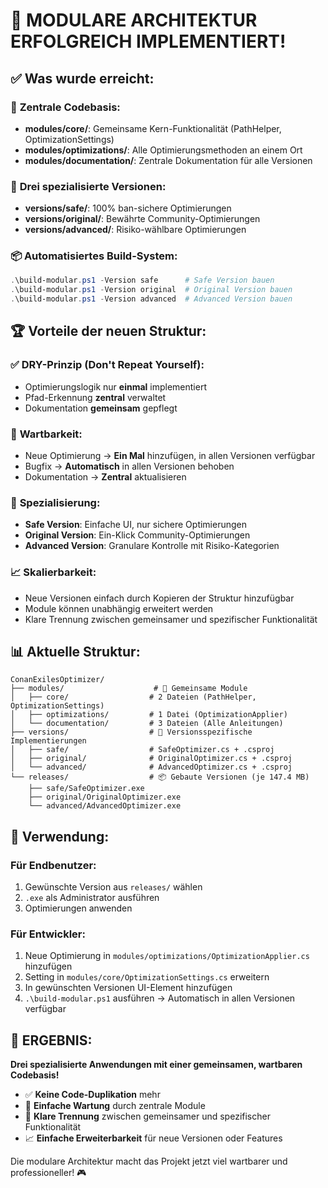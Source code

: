# 🎯 MODULARE ARCHITEKTUR ERFOLGREICH IMPLEMENTIERT!

## ✅ Was wurde erreicht:

### 🔧 **Zentrale Codebasis:**
- **modules/core/**: Gemeinsame Kern-Funktionalität (PathHelper, OptimizationSettings)
- **modules/optimizations/**: Alle Optimierungsmethoden an einem Ort
- **modules/documentation/**: Zentrale Dokumentation für alle Versionen

### 🎯 **Drei spezialisierte Versionen:**
- **versions/safe/**: 100% ban-sichere Optimierungen
- **versions/original/**: Bewährte Community-Optimierungen  
- **versions/advanced/**: Risiko-wählbare Optimierungen

### 📦 **Automatisiertes Build-System:**
```powershell
.\build-modular.ps1 -Version safe      # Safe Version bauen
.\build-modular.ps1 -Version original  # Original Version bauen
.\build-modular.ps1 -Version advanced  # Advanced Version bauen
```

## 🏆 **Vorteile der neuen Struktur:**

### ✅ **DRY-Prinzip (Don't Repeat Yourself):**
- Optimierungslogik nur **einmal** implementiert
- Pfad-Erkennung **zentral** verwaltet
- Dokumentation **gemeinsam** gepflegt

### 🔧 **Wartbarkeit:**
- Neue Optimierung → **Ein Mal** hinzufügen, in allen Versionen verfügbar
- Bugfix → **Automatisch** in allen Versionen behoben
- Dokumentation → **Zentral** aktualisieren

### 🎯 **Spezialisierung:**
- **Safe Version**: Einfache UI, nur sichere Optimierungen
- **Original Version**: Ein-Klick Community-Optimierungen
- **Advanced Version**: Granulare Kontrolle mit Risiko-Kategorien

### 📈 **Skalierbarkeit:**
- Neue Versionen einfach durch Kopieren der Struktur hinzufügbar
- Module können unabhängig erweitert werden
- Klare Trennung zwischen gemeinsamer und spezifischer Funktionalität

## 📊 **Aktuelle Struktur:**

```
ConanExilesOptimizer/
├── modules/                    # 🔧 Gemeinsame Module
│   ├── core/                  # 2 Dateien (PathHelper, OptimizationSettings)
│   ├── optimizations/         # 1 Datei (OptimizationApplier)
│   └── documentation/         # 3 Dateien (Alle Anleitungen)
├── versions/                  # 🎯 Versionsspezifische Implementierungen
│   ├── safe/                  # SafeOptimizer.cs + .csproj
│   ├── original/              # OriginalOptimizer.cs + .csproj
│   └── advanced/              # AdvancedOptimizer.cs + .csproj
└── releases/                  # 📦 Gebaute Versionen (je 147.4 MB)
    ├── safe/SafeOptimizer.exe
    ├── original/OriginalOptimizer.exe
    └── advanced/AdvancedOptimizer.exe
```

## 🚀 **Verwendung:**

### **Für Endbenutzer:**
1. Gewünschte Version aus `releases/` wählen
2. `.exe` als Administrator ausführen
3. Optimierungen anwenden

### **Für Entwickler:**
1. Neue Optimierung in `modules/optimizations/OptimizationApplier.cs` hinzufügen
2. Setting in `modules/core/OptimizationSettings.cs` erweitern
3. In gewünschten Versionen UI-Element hinzufügen
4. `.\build-modular.ps1` ausführen → Automatisch in allen Versionen verfügbar

## 🎉 **ERGEBNIS:**

**Drei spezialisierte Anwendungen mit einer gemeinsamen, wartbaren Codebasis!**

- ✅ **Keine Code-Duplikation** mehr
- 🔧 **Einfache Wartung** durch zentrale Module
- 🎯 **Klare Trennung** zwischen gemeinsamer und spezifischer Funktionalität
- 📈 **Einfache Erweiterbarkeit** für neue Versionen oder Features

Die modulare Architektur macht das Projekt jetzt viel wartbarer und professioneller! 🎮
